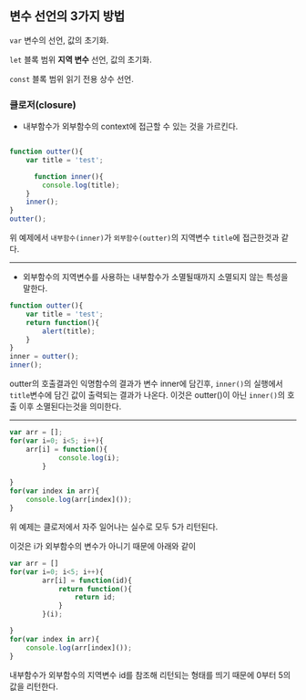 ## 변수 선언의 3가지 방법

`var`
변수의 선언, 값의 초기화.

`let`
블록 범위 **지역 변수** 선언, 값의 초기화.

`const`
블록 범위 읽기 전용 상수 선언.

### 클로저(closure)
- 내부함수가 외부함수의 context에 접근할 수 있는 것을 가르킨다.

```js

function outter(){
	var title = 'test';

	  function inner(){
        console.log(title);
    }
    inner();
}
outter();

```
위 예제에서 `내부함수(inner)`가 `외부함수(outter)`의 지역변수 `title`에 접근한것과 같다.

<hr>

- 외부함수의 지역변수를 사용하는 내부함수가 소멸될때까지 소멸되지 않는 특성을 말한다.

```js
function outter(){
    var title = 'test';  
    return function(){        
        alert(title);
    }
}
inner = outter();
inner();
```

outter의 호출결과인 익명함수의 결과가 변수 inner에 담긴후, `inner()`의 실행에서 `title`변수에 담긴 값이 출력되는 결과가 나온다. 이것은 outter()이 아닌 `inner()`의 호출 이후 소멸된다는것을 의미한다.

<hr>

```js
var arr = [];
for(var i=0; i<5; i++){
	arr[i] = function(){
			console.log(i);
		}

}
for(var index in arr){
	console.log(arr[index]());
}
```
위 예제는 클로저에서 자주 일어나는 실수로
모두 5가 리턴된다.

이것은 i가 외부함수의 변수가 아니기 때문에
아래와 같이

```js
var arr = []
for(var i=0; i<5; i++){
		arr[i] = function(id){
			return function(){
				return id;
			}
		}(i);

}
for(var index in arr){
	console.log(arr[index]());
}
```
내부함수가 외부함수의 지역변수 id를 참조해 리턴되는 형태를 띄기 때문에 0부터 5의 값을 리턴한다.
